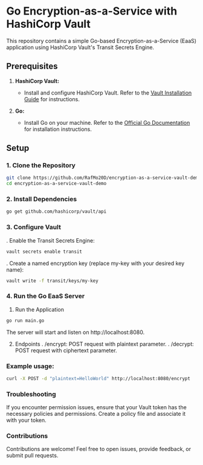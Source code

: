 # Go Encryption-as-a-Service with HashiCorp Vault

This repository contains a simple Go-based Encryption-as-a-Service (EaaS) application using HashiCorp Vault's Transit Secrets Engine.

## Prerequisites

1. **HashiCorp Vault:**
   - Install and configure HashiCorp Vault. Refer to the [Vault Installation Guide](https://learn.hashicorp.com/tutorials/vault/getting-started-install) for instructions.

2. **Go:**
   - Install Go on your machine. Refer to the [Official Go Documentation](https://golang.org/doc/install) for installation instructions.

## Setup

### 1. Clone the Repository

```bash
git clone https://github.com/RafMo20D/encryption-as-a-service-vault-demo.git
cd encryption-as-a-service-vault-demo
```

### 2. Install Dependencies

```bash
go get github.com/hashicorp/vault/api
```
### 3. Configure Vault
. Enable the Transit Secrets Engine:

```bash
vault secrets enable transit
```

. Create a named encryption key (replace my-key with your desired key name):

```bash
vault write -f transit/keys/my-key
```
### 4. Run the Go EaaS Server

1. Run the Application

```bash 
go run main.go
```
The server will start and listen on http://localhost:8080.

2. Endpoints
 . /encrypt: POST request with plaintext parameter.
 . /decrypt: POST request with ciphertext parameter.
 
 ### Example usage:

```bash
curl -X POST -d "plaintext=HelloWorld" http://localhost:8080/encrypt
```
### Troubleshooting

If you encounter permission issues, ensure that your Vault token has the necessary policies and permissions. Create  a policy file and associate it with your token.

### Contributions

Contributions are welcome! Feel free to open issues, provide feedback, or submit pull requests.
